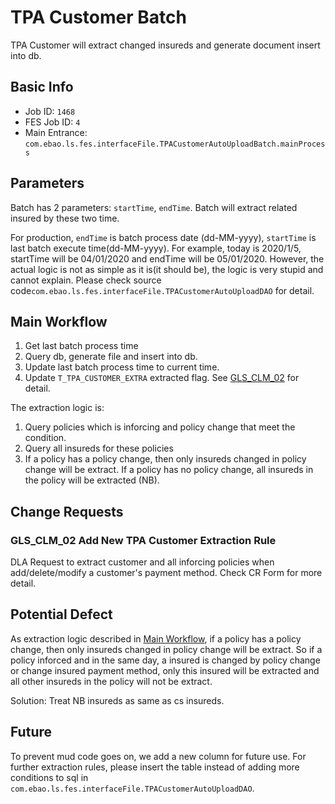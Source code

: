 # TPA Customer Batch

TPA Customer will extract changed insureds and generate document insert into db.

## Basic Info

- Job ID: `1468`
- FES Job ID: `4`
- Main Entrance: `com.ebao.ls.fes.interfaceFile.TPACustomerAutoUploadBatch.mainProcess`

## Parameters

Batch has 2 parameters: `startTime`, `endTime`. Batch will extract related insured by these two time.

For production, `endTime` is batch process date (dd-MM-yyyy), `startTime` is last batch execute time(dd-MM-yyyy). For
example, today is 2020/1/5, startTime will be 04/01/2020 and endTime will be 05/01/2020. However, the actual logic is
not as simple as it is(it should be), the logic is very stupid and cannot explain. Please check source
code`com.ebao.ls.fes.interfaceFile.TPACustomerAutoUploadDAO` for detail.

## Main Workflow

1. Get last batch process time
2. Query db, generate file and insert into db.
3. Update last batch process time to current time.
4. Update `T_TPA_CUSTOMER_EXTRA` extracted flag. See [GLS_CLM_02](#gls_clm_02-add-new-tpa-customer-extraction-rule) for
   detail.

The extraction logic is:

1. Query policies which is inforcing and policy change that meet the condition.
2. Query all insureds for these policies
3. If a policy has a policy change, then only insureds changed in policy change will be extract. If a policy has no
   policy change, all insureds in the policy will be extracted (NB).

## Change Requests

### GLS_CLM_02 Add New TPA Customer Extraction Rule

DLA Request to extract customer and all inforcing policies when add/delete/modify a customer's payment method. Check CR
Form for more detail.

## Potential Defect

As extraction logic described in [Main Workflow](#main-workflow), if a policy has a policy change, then only insureds
changed in policy change will be extract. So if a policy inforced and in the same day, a insured is changed by policy
change or change insured payment method, only this insured will be extracted and all other insureds in the policy will
not be extract.

Solution:
Treat NB insureds as same as cs insureds.

## Future

To prevent mud code goes on, we add a new column for future use. For further extraction rules, please insert the table
instead of adding more conditions to sql in `com.ebao.ls.fes.interfaceFile.TPACustomerAutoUploadDAO`.